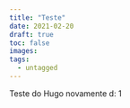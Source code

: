 ```yaml
---
title: "Teste"
date: 2021-02-20
draft: true
toc: false
images:
tags:
  - untagged
---
```


Teste do Hugo novamente d: 1
